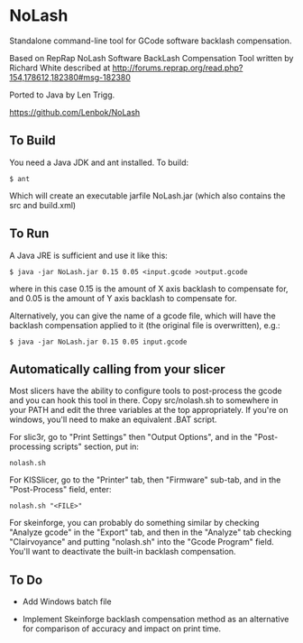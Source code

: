 NoLash
======

Standalone command-line tool for GCode software backlash compensation.

Based on RepRap NoLash Software BackLash Compensation Tool written by
Richard White described at
http://forums.reprap.org/read.php?154,178612,182380#msg-182380

Ported to Java by Len Trigg.

https://github.com/Lenbok/NoLash


To Build
--------

You need a Java JDK and ant installed. To build:

    $ ant

Which will create an executable jarfile NoLash.jar (which also
contains the src and build.xml)


To Run
------

A Java JRE is sufficient and use it like this:

    $ java -jar NoLash.jar 0.15 0.05 <input.gcode >output.gcode

where in this case 0.15 is the amount of X axis backlash to compensate
for, and 0.05 is the amount of Y axis backlash to compensate for.

Alternatively, you can give the name of a gcode file, which will have
the backlash compensation applied to it (the original file is
overwritten), e.g.:

    $ java -jar NoLash.jar 0.15 0.05 input.gcode


Automatically calling from your slicer
--------------------------------------

Most slicers have the ability to configure tools to post-process the
gcode and you can hook this tool in there. Copy src/nolash.sh to
somewhere in your PATH and edit the three variables at the top
appropriately. If you're on windows, you'll need to make an equivalent
.BAT script.

For slic3r, go to "Print Settings" then "Output Options", and in the
"Post-processing scripts" section, put in:

    nolash.sh

For KISSlicer, go to the "Printer" tab, then "Firmware" sub-tab, and
in the "Post-Process" field, enter:

    nolash.sh "<FILE>"

For skeinforge, you can probably do something similar by checking
"Analyze gcode" in the "Export" tab, and then in the "Analyze" tab
checking "Clairvoyance" and putting "nolash.sh" into the "Gcode
Program" field. You'll want to deactivate the built-in backlash
compensation.


To Do
-----

+ Add Windows batch file 

+ Implement Skeinforge backlash compensation method as an alternative
  for comparison of accuracy and impact on print time.

